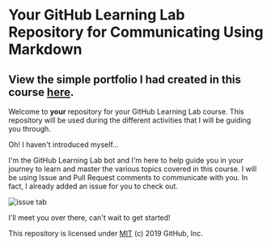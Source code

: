 # Your GitHub Learning Lab Repository for Communicating Using Markdown
## View the simple portfolio I had created in this course [here](https://chewzzz1014.github.io/markdown-portfolio/).

Welcome to **your** repository for your GitHub Learning Lab course. This repository will be used during the different activities that I will be guiding you through.

Oh! I haven't introduced myself...

I'm the GitHub Learning Lab bot and I'm here to help guide you in your journey to learn and master the various topics covered in this course. I will be using Issue and Pull Request comments to communicate with you. In fact, I already added an issue for you to check out.

![issue tab](https://lab.github.com/public/images/issue_tab.png)

I'll meet you over there, can't wait to get started!

This repository is licensed under [MIT](../LICENSE) (c) 2019 GitHub, Inc.


